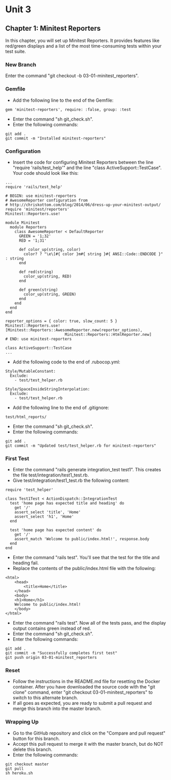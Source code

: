 # Unit 3
## Chapter 1: Minitest Reporters
In this chapter, you will set up Minitest Reporters.  It provides features like red/green displays and a list of the most time-consuming tests within your test suite.

### New Branch
Enter the command "git checkout -b 03-01-minitest_reporters".

### Gemfile
*  Add the following line to the end of the Gemfile:
```
gem 'minitest-reporters', require: :false, group: :test
```
* Enter the command "sh git_check.sh".
* Enter the following commands:
```
git add .
git commit -m "Installed minitest-reporters"
```
### Configuration
*  Insert the code for configuring Minitest Reporters between the line "require 'rails/test_help'" and the line "class ActiveSupport::TestCase".  Your code should look like this:
```
...
require 'rails/test_help'

# BEGIN: use minitest-reporters
# AwesomeReporter configuration from
# http://chriskottom.com/blog/2014/06/dress-up-your-minitest-output/
require 'minitest/reporters'
Minitest::Reporters.use!

module Minitest
  module Reporters
    class AwesomeReporter < DefaultReporter
      GREEN = '1;32'
      RED = '1;31'

      def color_up(string, color)
        color? ? "\e\[#{ color }m#{ string }#{ ANSI::Code::ENDCODE }" : string
      end

      def red(string)
        color_up(string, RED)
      end

      def green(string)
        color_up(string, GREEN)
      end
    end
  end
end

reporter_options = { color: true, slow_count: 5 }
Minitest::Reporters.use! [Minitest::Reporters::AwesomeReporter.new(reporter_options),
                          Minitest::Reporters::HtmlReporter.new]
# END: use minitest-reporters

class ActiveSupport::TestCase
...
```
* Add the following code to the end of .rubocop.yml:
```
Style/MutableConstant:
  Exclude:
    - test/test_helper.rb
    
Style/SpaceInsideStringInterpolation:
  Exclude:
    - test/test_helper.rb
```
* Add the following line to the end of .gitignore:
```
test/html_reports/
```
* Enter the command "sh git_check.sh".
* Enter the following commands:
```
git add .
git commit -m "Updated test/test_helper.rb for minitest-reporters"
```

### First Test
* Enter the command "rails generate integration_test test1".  This creates the file test/integration/test1_test.rb.
* Give test/integration/test1_test.rb the following content:
```
require 'test_helper'

class Test1Test < ActionDispatch::IntegrationTest
  test 'home page has expected title and heading' do
    get '/'
    assert_select 'title', 'Home'
    assert_select 'h1', 'Home'
  end

  test 'home page has expected content' do
    get '/'
    assert_match 'Welcome to public/index.html!', response.body
  end
end
```
* Enter the command "rails test".  You'll see that the test for the title and heading fail.
* Replace the contents of the public/index.html file with the following:
```
<html>
    <head>
        <title>Home</title>
    </head>
    <body>
	<h1>Home</h1>	
    Welcome to public/index.html!
    </body>
</html>
```
* Enter the command "rails test".  Now all of the tests pass, and the display output contains green instead of red.
* Enter the command "sh git_check.sh".
* Enter the following commands:
```
git add .
git commit -m "Successfully completes first test"
git push origin 03-01-minitest_reporters
```
### Reset
* Follow the instructions in the README.md file for resetting the Docker container.  After you have downloaded the source code with the "git clone" command, enter "git checkout 03-01-minitest_reporters" to switch to this alternate branch.
* If all goes as expected, you are ready to submit a pull request and merge this branch into the master branch.

### Wrapping Up
* Go to the GitHub repository and click on the "Compare and pull request" button for this branch.
* Accept this pull request to merge it with the master branch, but do NOT delete this branch.
* Enter the following commands:
```
git checkout master
git pull
sh heroku.sh
```
